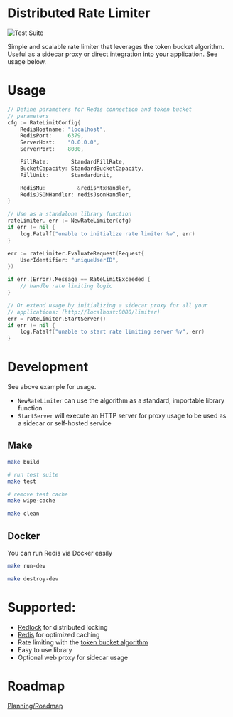 # Distributed Rate Limiter

![Test Suite](https://github.com/schachte/rate-limiter/actions/workflows/run_go_tests.yml/badge.svg)


Simple and scalable rate limiter that leverages the token bucket algorithm. Useful as a sidecar proxy or direct integration into your application. See usage below. 

# Usage

```go
// Define parameters for Redis connection and token bucket
// parameters
cfg := RateLimitConfig{
    RedisHostname: "localhost",
    RedisPort:     6379,
    ServerHost:    "0.0.0.0",
    ServerPort:    8080,

    FillRate:       StandardFillRate,
    BucketCapacity: StandardBucketCapacity,
    FillUnit:       StandardUnit,

    RedisMu:          &redisMtxHandler,
    RedisJSONHandler: redisJsonHandler,
}

// Use as a standalone library function
rateLimiter, err := NewRateLimiter(cfg)
if err != nil {
    log.Fatalf("unable to initialize rate limiter %v", err)
}

err := rateLimiter.EvaluateRequest(Request{
    UserIdentifier: "uniqueUserID",
})

if err.(Error).Message == RateLimitExceeded {
    // handle rate limiting logic
}

// Or extend usage by initializing a sidecar proxy for all your
// applications: (http://localhost:8080/limiter)
err = rateLimiter.StartServer()
if err != nil {
    log.Fatalf("unable to start rate limiting server %v", err)
}
```

# Development

See above example for usage. 

- `NewRateLimiter` can use the algorithm as a standard, importable library function
- `StartServer` will execute an HTTP server for proxy usage to be used as a sidecar or self-hosted service

## Make

```sh
make build
```

```sh
# run test suite
make test

# remove test cache
make wipe-cache 
```

```sh
make clean
```

## Docker

You can run Redis via Docker easily

```sh
make run-dev
```

```sh
make destroy-dev
```


# Supported:

- [Redlock](https://redis.com/glossary/redlock/) for distributed locking
- [Redis](https://redis.io/) for optimized caching
- Rate limiting with the [token bucket algorithm](https://en.wikipedia.org/wiki/Token_bucket)
- Easy to use library
- Optional web proxy for sidecar usage

# Roadmap

[Planning/Roadmap](https://github.com/users/Schachte/projects/4)
